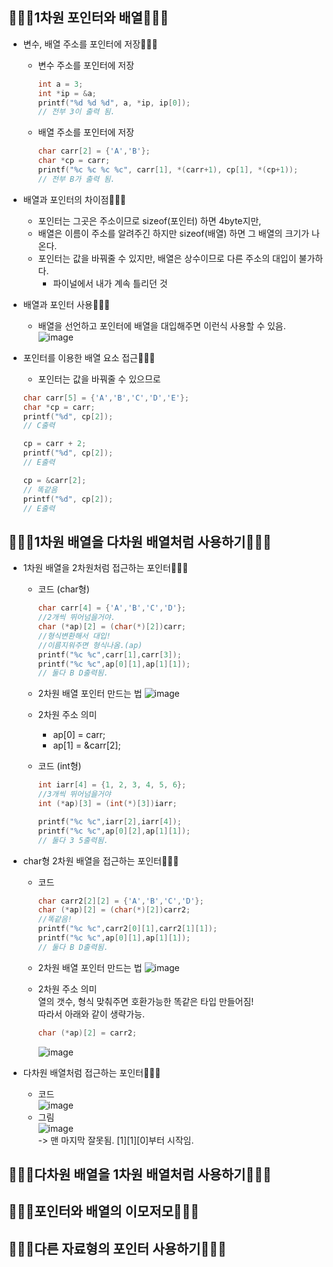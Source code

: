 ## 💁🏼‍♂️1차원 포인터와 배열💁🏼‍♂️

* 변수, 배열 주소를 포인터에 저장👱🏼‍♂️
    * 변수 주소를 포인터에 저장  
        ```c
        int a = 3;
        int *ip = &a;
        printf("%d %d %d", a, *ip, ip[0]);
        // 전부 3이 출력 됨.
        ```
    * 배열 주소를 포인터에 저장  
        ```c
        char carr[2] = {'A','B'};
        char *cp = carr;
        printf("%c %c %c %c", carr[1], *(carr+1), cp[1], *(cp+1));
        // 전부 B가 출력 됨.
        ```
* 배열과 포인터의 차이점👱🏼‍♂️
    * 포인터는 그곳은 주소이므로 sizeof(포인터) 하면 4byte지만,  
    * 배열은 이름이 주소를 알려주긴 하지만 sizeof(배열) 하면 그 배열의 크기가 나온다.  
    * 포인터는 값을 바꿔줄 수 있지만, 배열은 상수이므로 다른 주소의 대입이 불가하다.  
        * 파이널에서 내가 계속 틀리던 것  


* 배열과 포인터 사용👱🏼‍♂️
    * 배열을 선언하고 포인터에 배열을 대입해주면 이런식 사용할 수 있음.  
    ![image](https://user-images.githubusercontent.com/77817094/173221438-c718898e-24e0-4a5d-a190-67f684e24142.png)  


* 포인터를 이용한 배열 요소 접근👱🏼‍♂️  
    * 포인터는 값을 바꿔줄 수 있으므로  
    ```c
    char carr[5] = {'A','B','C','D','E'};
    char *cp = carr;
    printf("%d", cp[2]);
    // C출력

    cp = carr + 2;
    printf("%d", cp[2]);
    // E출력
    
    cp = &carr[2]; 
    // 똑같음
    printf("%d", cp[2]);
    // E출력
    ```

## 💁🏼‍♂️1차원 배열을 다차원 배열처럼 사용하기💁🏼‍♂️  

* 1차원 배열을 2차원처럼 접근하는 포인터👱🏼‍♂️
    * 코드 (char형)
        ```c
        char carr[4] = {'A','B','C','D'};
        //2개씩 뛰어넘을거야.
        char (*ap)[2] = (char(*)[2])carr;
        //형식변환해서 대입!
        //이름지워주면 형식나옴.(ap)
        printf("%c %c",carr[1],carr[3]);
        printf("%c %c",ap[0][1],ap[1][1]);
        // 둘다 B D출력됨.
        ```  
    * 2차원 배열 포인터 만드는 법
        ![image](https://user-images.githubusercontent.com/77817094/173286540-402d1a39-ce5a-468f-80c9-72d12bf4e901.png)  
        
    * 2차원 주소 의미  
        * ap[0] = carr;  
        * ap[1] = &carr[2];

    * 코드 (int형)
        ```c
        int iarr[4] = {1, 2, 3, 4, 5, 6};
        //3개씩 뛰어넘을거야
        int (*ap)[3] = (int(*)[3])iarr;

        printf("%c %c",iarr[2],iarr[4]);
        printf("%c %c",ap[0][2],ap[1][1]);
        // 둘다 3 5출력됨.
        ```
* char형 2차원 배열을 접근하는 포인터👱🏼‍♂️  
    * 코드
        ```c
        char carr2[2][2] = {'A','B','C','D'};
        char (*ap)[2] = (char(*)[2])carr2;
        //똑같음!
        printf("%c %c",carr2[0][1],carr2[1][1]);
        printf("%c %c",ap[0][1],ap[1][1]);
        // 둘다 B D출력됨.
        ```  
    * 2차원 배열 포인터 만드는 법
        ![image](https://user-images.githubusercontent.com/77817094/173286540-402d1a39-ce5a-468f-80c9-72d12bf4e901.png)  
        
    * 2차원 주소 의미  
        열의 갯수, 형식 맞춰주면 호환가능한 똑같은 타입 만들어짐!  
        따라서 아래와 같이 생략가능. 
        ```c
        char (*ap)[2] = carr2;
        ```  
        ![image](https://user-images.githubusercontent.com/77817094/173288770-e1b4f5ef-8cec-4e77-8deb-bb8c1eb8e773.png)  

* 다차원 배열처럼 접근하는 포인터👱🏼‍♂️
    * 코드  
    ![image](https://user-images.githubusercontent.com/77817094/173289282-6a27e8e4-ec59-4b21-a2fd-bcb9af12b133.png)  
    * 그림  
    ![image](https://user-images.githubusercontent.com/77817094/173289349-71bb7449-4d24-4949-ada1-2628f40181fa.png)  
    -> 맨 마지막 잘못됨. [1][1][0]부터 시작임.  

## 💁🏼‍♂️다차원 배열을 1차원 배열처럼 사용하기💁🏼‍♂️

## 💁🏼‍♂️포인터와 배열의 이모저모💁🏼‍♂️

## 💁🏼‍♂️다른 자료형의 포인터 사용하기💁🏼‍♂️